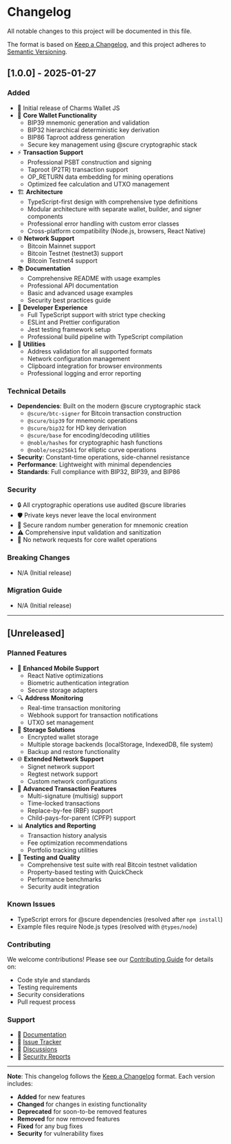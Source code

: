 # Changelog

All notable changes to this project will be documented in this file.

The format is based on [Keep a Changelog](https://keepachangelog.com/en/1.0.0/),
and this project adheres to [Semantic Versioning](https://semver.org/spec/v2.0.0.html).

## [1.0.0] - 2025-01-27

### Added
- 🎉 Initial release of Charms Wallet JS
- 🔐 **Core Wallet Functionality**
  - BIP39 mnemonic generation and validation
  - BIP32 hierarchical deterministic key derivation
  - BIP86 Taproot address generation
  - Secure key management using @scure cryptographic stack
- ⚡ **Transaction Support**
  - Professional PSBT construction and signing
  - Taproot (P2TR) transaction support
  - OP_RETURN data embedding for mining operations
  - Optimized fee calculation and UTXO management
- 🏗️ **Architecture**
  - TypeScript-first design with comprehensive type definitions
  - Modular architecture with separate wallet, builder, and signer components
  - Professional error handling with custom error classes
  - Cross-platform compatibility (Node.js, browsers, React Native)
- 🌐 **Network Support**
  - Bitcoin Mainnet support
  - Bitcoin Testnet (testnet3) support
  - Bitcoin Testnet4 support
- 📚 **Documentation**
  - Comprehensive README with usage examples
  - Professional API documentation
  - Basic and advanced usage examples
  - Security best practices guide
- 🧪 **Developer Experience**
  - Full TypeScript support with strict type checking
  - ESLint and Prettier configuration
  - Jest testing framework setup
  - Professional build pipeline with TypeScript compilation
- 🔧 **Utilities**
  - Address validation for all supported formats
  - Network configuration management
  - Clipboard integration for browser environments
  - Professional logging and error reporting

### Technical Details
- **Dependencies**: Built on the modern @scure cryptographic stack
  - `@scure/btc-signer` for Bitcoin transaction construction
  - `@scure/bip39` for mnemonic operations
  - `@scure/bip32` for HD key derivation
  - `@scure/base` for encoding/decoding utilities
  - `@noble/hashes` for cryptographic hash functions
  - `@noble/secp256k1` for elliptic curve operations
- **Security**: Constant-time operations, side-channel resistance
- **Performance**: Lightweight with minimal dependencies
- **Standards**: Full compliance with BIP32, BIP39, and BIP86

### Security
- 🔒 All cryptographic operations use audited @scure libraries
- 🛡️ Private keys never leave the local environment
- 🔐 Secure random number generation for mnemonic creation
- ⚠️ Comprehensive input validation and sanitization
- 🚫 No network requests for core wallet operations

### Breaking Changes
- N/A (Initial release)

### Migration Guide
- N/A (Initial release)

---

## [Unreleased]

### Planned Features
- 📱 **Enhanced Mobile Support**
  - React Native optimizations
  - Biometric authentication integration
  - Secure storage adapters
- 🔍 **Address Monitoring**
  - Real-time transaction monitoring
  - Webhook support for transaction notifications
  - UTXO set management
- 💾 **Storage Solutions**
  - Encrypted wallet storage
  - Multiple storage backends (localStorage, IndexedDB, file system)
  - Backup and restore functionality
- 🌐 **Extended Network Support**
  - Signet network support
  - Regtest network support
  - Custom network configurations
- 🔧 **Advanced Transaction Features**
  - Multi-signature (multisig) support
  - Time-locked transactions
  - Replace-by-fee (RBF) support
  - Child-pays-for-parent (CPFP) support
- 📊 **Analytics and Reporting**
  - Transaction history analysis
  - Fee optimization recommendations
  - Portfolio tracking utilities
- 🧪 **Testing and Quality**
  - Comprehensive test suite with real Bitcoin testnet validation
  - Property-based testing with QuickCheck
  - Performance benchmarks
  - Security audit integration

### Known Issues
- TypeScript errors for @scure dependencies (resolved after `npm install`)
- Example files require Node.js types (resolved with `@types/node`)

### Contributing
We welcome contributions! Please see our [Contributing Guide](CONTRIBUTING.md) for details on:
- Code style and standards
- Testing requirements
- Security considerations
- Pull request process

### Support
- 📖 [Documentation](https://charms-wallet-js.docs.com)
- 🐛 [Issue Tracker](https://github.com/CharmsDev/charms-wallet-js/issues)
- 💬 [Discussions](https://github.com/CharmsDev/charms-wallet-js/discussions)
- 📧 [Security Reports](mailto:security@charms.dev)

---

**Note**: This changelog follows the [Keep a Changelog](https://keepachangelog.com/) format. Each version includes:
- **Added** for new features
- **Changed** for changes in existing functionality
- **Deprecated** for soon-to-be removed features
- **Removed** for now removed features
- **Fixed** for any bug fixes
- **Security** for vulnerability fixes
